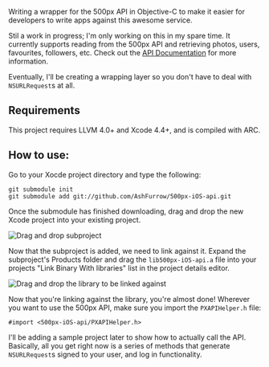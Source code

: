 Writing a wrapper for the 500px API in Objective-C to make it easier for developers to write apps against this awesome service.

Stil a work in progress; I'm only working on this in my spare time. It currently supports reading from the 500px API and retrieving photos, users, favourites, followers, etc. Check out the [API Documentation](https://github.com/500px/api-documentation) for more information.

Eventually, I'll be creating a wrapping layer so you don't have to deal with `NSURLRequest`s at all.

## Requirements

This project requires LLVM 4.0+ and Xcode 4.4+, and is compiled with ARC. 

## How to use:

Go to your Xocde project directory and type the following:

    git submodule init
    git submodule add git://github.com/AshFurrow/500px-iOS-api.git

Once the submodule has finished downloading, drag and drop the new Xcode project into your existing project.

![Drag and drop subproject](http://ashfurrow.com/500px-iOS-api/subproject.png)

Now that the subproject is added, we need to link against it. Expand the subproject's Products folder and drag the `lib500px-iOS-api.a` file into your projects "Link Binary With libraries" list in the project details editor.

![Drag and drop the library to be linked against](http://ashfurrow.com/500px-iOS-api/linking.png)

Now that you're linking against the library, you're almost done! Wherever you want to use the 500px API, make sure you import the `PXAPIHelper.h` file:

    #import <500px-iOS-api/PXAPIHelper.h>

I'll be adding a sample project later to show how to actually call the API. Basically, all you get right now is a series of methods that generate `NSURLRequest`s signed to your user, and log in functionality. 

